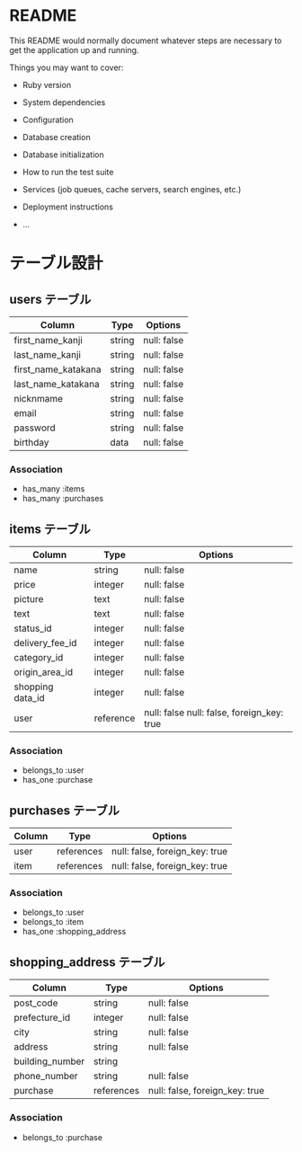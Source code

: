 # README

This README would normally document whatever steps are necessary to get the
application up and running.

Things you may want to cover:

* Ruby version

* System dependencies

* Configuration

* Database creation

* Database initialization

* How to run the test suite

* Services (job queues, cache servers, search engines, etc.)

* Deployment instructions

* ...

# テーブル設計

## users テーブル

| Column              | Type   | Options           |
| ------------------- | ------ | ----------------- |
| first_name_kanji    | string | null: false       | 
| last_name_kanji     | string | null: false       |
| first_name_katakana | string | null: false       | 
| last_name_katakana  | string | null: false       |
| nicknmame           | string | null: false       |
| email               | string | null: false       |
| password            | string | null: false       |
| birthday            | data   | null: false       |

### Association

- has_many :items
- has_many :purchases


## items テーブル

| Column           | Type      | Options                                    |
| ---------------- | --------- | ------------------------------------------ |
| name             | string    | null: false                                |
| price            | integer   | null: false                                |
| picture          | text      | null: false                                |
| text             | text      | null: false                                |
| status_id        | integer   | null: false                                |
| delivery_fee_id  | integer   | null: false                                |
| category_id      | integer   | null: false                                |
| origin_area_id   | integer   | null: false                                |
| shopping data_id | integer   | null: false                                |
| user             | reference | null: false null: false, foreign_key: true |

### Association

- belongs_to :user
- has_one :purchase


## purchases テーブル

| Column  | Type       | Options                        |
| ------- | ---------- | ------------------------------ |                         
| user    | references | null: false, foreign_key: true |
| item    | references | null: false, foreign_key: true |

### Association

- belongs_to :user
- belongs_to :item
- has_one :shopping_address

## shopping_address テーブル

| Column            | Type        | Options                        |
| ----------------- | ----------- | ------------------------------ |
| post_code         | string      | null: false                    | 
| prefecture_id     | integer     | null: false                    |
| city              | string      | null: false                    |
| address           | string      | null: false                    |
| building_number   | string      |                                |
| phone_number      | string      | null: false                    |
| purchase          | references  | null: false, foreign_key: true |

### Association

- belongs_to :purchase
